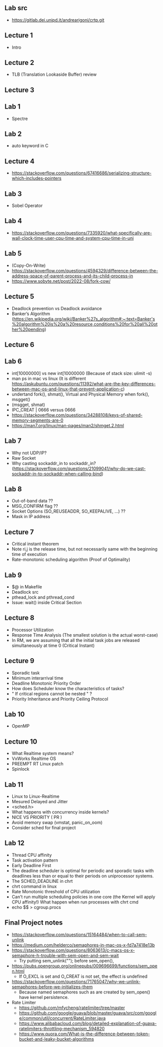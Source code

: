
## Lab src
- https://gitlab.dei.unipd.it/andrearigoni/crtp.git

## Lecture 1
- Intro


## Lecture 2
- TLB (Translation Lookaside Buffer) review

## Lecture 3
## Lab 1
- Spectre


## Lab 2
- auto keyword in C
 
## Lecture 4
- https://stackoverflow.com/questions/67416686/serializing-structure-which-includes-pointers

## Lab 3
- Sobel Operator

## Lab 4
- https://stackoverflow.com/questions/7335920/what-specifically-are-wall-clock-time-user-cpu-time-and-system-cpu-time-in-uni

## Lab 5
- (Copy-On-Write)
- https://stackoverflow.com/questions/4594329/difference-between-the-address-space-of-parent-process-and-its-child-process-in
- https://www.sobyte.net/post/2022-08/fork-cow/

## Lecture 5
- Deadlock prevention vs Deadlock avoidance
- Banker’s Algorithm (https://en.wikipedia.org/wiki/Banker%27s_algorithm#:~:text=Banker's%20algorithm%20is%20a%20resource,conditions%20for%20all%20other%20pending)

## Lecture 6

## Lab 6
- int[10000000] vs new int[10000000 (Because of stack size: ulimit -s)
- man ps in mac vs linux (It is different https://askubuntu.com/questions/11392/what-are-the-key-differences-between-mac-os-and-linux-that-prevent-application-c)
- undertand fork(), shmat(), Virtual and Physical Memory when fork(), msgget()
- (msgget, shmat)
- IPC_CREAT | 0666 versus 0666
- https://stackoverflow.com/questions/34288108/keys-of-shared-memory-segments-are-0
- https://man7.org/linux/man-pages/man2/shmget.2.html

## Lab 7
- Why not UDP/IP?
- Raw Socket
- Why casting sockaddr_in to sockaddr_in? (https://stackoverflow.com/questions/21099041/why-do-we-cast-sockaddr-in-to-sockaddr-when-calling-bind)

## Lab 8
- Out-of-band data ??
- MSG_CONFIRM flag ??
- Socket Options (SO_REUSEADDR, SO_KEEPALIVE, ...) ??
- Mask in IP address


## Lecture 7

- Critical instant theorem
- Note ri,j is the release time, but not necessarily same with the beginning time of execution
- Rate-monotonic scheduling algorithm (Proof of Optimality)

## Lab 9

- $@ in Makefile
- Deadlock src
- pthead\_lock and pthread\_cond
- Issue: wait() inside Critical Section

## Lecture 8
- Processor Utilization
- Response Time Analysis (The smallest solution is the actual worst-case)
- In RM, we are assuming that all the initial task jobs are released simultaneously at time 0 (Critical Instant)

## Lecture 9
- Sporadic task
- Minimum interarrival time
- Deadline Monotonic Priority Order
- How does Scheduler know the characteristics of tasks?
- " If critical regions cannot be nested " ?
- Priority Inheritance and Priority Ceiling Protocol

## Lab 10
- OpenMP

## Lecture 10
- What Realtime system means?
- VxWorks Realtime OS
- PREEMPT RT Linux patch 
- Spinlock

## Lab 11
- Linux to Linux-Realtime
- Mesured Delayed and Jitter
- \<sched.h\>
- What happens with concurrency inside kernels?
- NICE VS PRIORITY ( PR )
- Avoid memory swap (vmstat, panic_on_oom)
- Consider sched for final project

## Lab 12
- Thread CPU affinity
- Task activation pattern 
- Early Deadline First
- The deadline scheduler is optimal for periodic and sporadic tasks with deadlines less than or equal to
their periods on uniprocessor systems.
- The SCHED_DEADLINE in chrt
- chrt command in linux
- Rate Monotonic threshold of CPU utilization
- Can't run multiple scheduling policies in one core (the Kernel will apply CPU affinity!) What happen when run processes with chrt cmd
- echo $$ > cgroup.procs


## Final Project notes
- https://stackoverflow.com/questions/15164484/when-to-call-sem-unlink
- https://medium.com/helderco/semaphores-in-mac-os-x-fd7a7418e13b
- https://stackoverflow.com/questions/8063613/c-macs-os-x-semaphore-h-trouble-with-sem-open-and-sem-wait
	- Try putting sem\_unlink(""); before sem\_open(),
- https://pubs.opengroup.org/onlinepubs/009696699/functions/sem_open.html 
	- If O\_EXCL is set and O\_CREAT is not set, the effect is undefined
- https://stackoverflow.com/questions/71765047/why-we-unlink-semaphores-before-we-initializes-them 
	- Because named semaphores such as are created by sem_open() have kernel persistence.
- Rate Limiter
	- https://github.com/mfycheng/ratelimiter/tree/master 
	- https://github.com/google/guava/blob/master/guava/src/com/google/common/util/concurrent/RateLimiter.java
	- https://www.alibabacloud.com/blog/detailed-explanation-of-guava-ratelimiters-throttling-mechanism_594820
	- https://www.quora.com/What-is-the-difference-between-token-bucket-and-leaky-bucket-algorithms